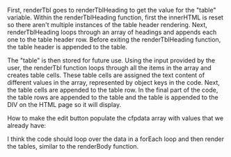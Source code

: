 First, renderTbl goes to renderTblHeading to get the value for the "table" variable. Within the renderTblHeading function, first the innerHTML is reset so there aren't multiple instances of the table header rendering. Next, renderTblHeading loops through an array of headings and appends each one to the table header row. Before exiting the renderTblHeading function, the table header is appended to the table.

The "table" is then stored for future use. Using the input provided by the user, the renderTbl function loops through all the items in the array and creates table cells. These table cells are assigned the text content of different values in the array, represented by object keys in the code. Next, the table cells are appended to the table row. In the final part of the code, the table rows are appended to the table and the table is appended to the DIV on the HTML page so it will display.

How to make the edit button populate the cfpdata array with values that we already have:

I think the code should loop over the data in a forEach loop and then render the tables, similar to the renderBody function.

